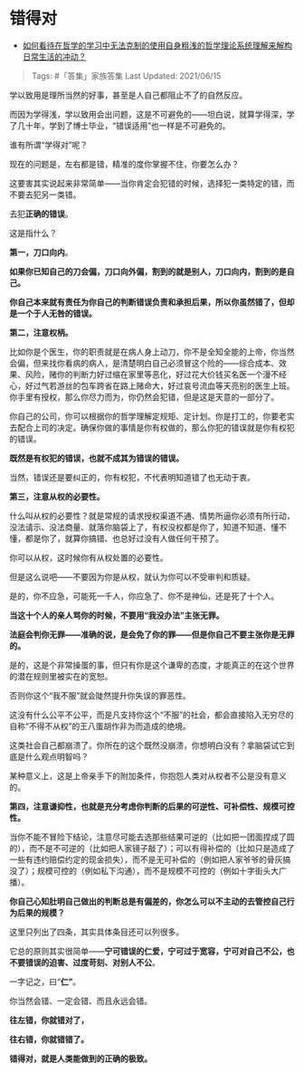 # 错得对

- [如何看待在哲学的学习中无法克制的使用自身粗浅的哲学理论系统理解来解构日常生活的冲动？](https://www.zhihu.com/question/463151749/answer/1939884660)
  
>Tags: #「答集」家族答集
>Last Updated: 2021/06/15

学以致用是理所当然的好事，甚至是人自己都阻止不了的自然反应。

而因为学得浅，学以致用会出问题，这是不可避免的——坦白说，就算学得深，学了几十年，学到了博士毕业，“错误适用”也一样是不可避免的。

谁有所谓“学得对”呢？

现在的问题是，左右都是错，精准的度你掌握不住，你要怎么办？

这要害其实说起来非常简单——当你肯定会犯错的时候，选择犯一类特定的错，而不要去犯另一类错。

去犯**正确的错误**。

这是指什么？

**第一，刀口向内**。

**如果你已知自己的刀会偏，刀口向外偏，割到的就是别人，刀口向内，割到的是自己。**

**你自己本来就有责任为你自己的判断错误负责和承担后果，所以你虽然错了，但却是一个于人无咎的错误。**

**第二，注意权柄。**

比如你是个医生，你的职责就是在病人身上动刀，你不是全知全能的上帝，你当然会偏，但来找你看病的病人，是清楚明白自己必须冒这个险的——综合成本、效果、风险，赌你的判断力好过缩在家里等恶化，好过花大价钱买名医一个漫不经心，好过气若游丝的包车跨省在路上赌命大，好过哀号流血等天亮别的医生上班。你手里有授权，那么你尽力而为，你仍然会犯错，但是这是天意的一部分了。

你自己的公司，你可以根据你的哲学理解定规矩、定计划。你是打工的，你要老实去配合上司的决定。确保你做的事情是你有权做的，那么你犯的错误就是你有权犯的错误。

**既然是有权犯的错误，也就不成其为错误的错误。**

当然，错误还是要纠正的，你有权犯，不代表明知道错了也无动于衷。

**第三，注意从权的必要性。**

什么叫从权的必要性？就是常规的请求授权渠道不通、情势所逼你必须有所行动，没法请示、没法商量、就落你脑袋上了，有权没权都是你了，知道不知道、懂不懂，都是你了，就算你搞错、也总好过没有人做任何干预了。

你可以从权，这时候你有从权处置的必要性。

但是这么说吧——不要因为你是从权，就认为你可以不受审判和质疑。

是的，你不应急，可能死一千人，你应急了、你不是神仙，还是死了十个人。

**当这十个人的亲人骂你的时候，不要用“我没办法”主张无罪。**

**法庭会判你无罪——准确的说，是会免了你的罪——但是你自己不要主张你是无罪的。**

是的，这是个非常操蛋的事，但只有你是这个谦卑的态度，才能真正的在这个世界的潜在规则里被实在的宽恕。

否则你这个“我不服”就会陡然提升你失误的罪恶性。

这没有什么公平不公平，而是凡支持你这个“不服”的社会，都会直接陷入无穷尽的自称“不得不从权”的王八蛋胡作非为而造成的绝境。

这类社会自己都崩溃了。你所在的这个既然没崩溃，你想明白没有？拿脑袋试它到底是什么观点明智吗？

某种意义上，这是上帝亲手下的附加条件，你抱怨人类对从权者不公是没有意义的。

  

**第四，注意谦抑性，也就是充分考虑你判断的后果的可逆性、可补偿性、规模可控性。**

当你不能不冒险下结论，注意尽可能去选那些结果可逆的（比如把一团面捏成了圆的），而不是不可逆的（比如把人家镜子敲了）；可以有得补偿的（比如只是造成了一些有违约赔偿约定的现金损失），而不是无可补偿的（例如把人家爷爷的骨灰搞没了）；规模可控的（例如私下沟通），而不是规模不可控的（例如十字街头大广播）。

**你自己心知肚明自己做出的判断总是有偏差的，你怎么可以不主动的去管控自己行为后果的规模？**

  

这里只列出了四条，其实具体条目还可以列很多。

它总的原则其实很简单——**宁可错误的仁爱，宁可过于宽容，宁可对自己不公，也不要错误的迫害、过度苛刻、对别人不公**。

一字记之，曰“**仁”**。

  

你当然会错、一定会错、而且永远会错。

**往左错，你就错对了，**

**往右错，你就错错了。**

  

**错得对，就是人类能做到的正确的极致。**